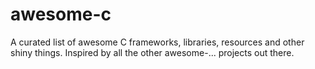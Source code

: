 awesome-c
=========

A curated list of awesome C frameworks, libraries, resources and other shiny things. Inspired by all the other awesome-... projects out there.
